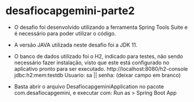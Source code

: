 # desafiocapgemini-parte2

- O desafio foi desenvolvido utilizando a ferramenta Spring Tools Suite e é necessário para poder utilizar o código.

- A versão JAVA utilizada neste desafio foi a JDK 11.

- O banco de dados utilizado foi o H2, indicado para testes, não sendo necessário fazer instalação, visto que este está configurado no aplicativo pronto para ser executado.
http://localhost:8080/h2-console
jdbc:h2:mem:testdb
Usuario: sa || senha: (deixar campo em branco)

- Basta abrir o arquivo DesafiocapgeminiApplication no pacote com.desafiocapgemini, e executar com: Run as > Spring Boot App
